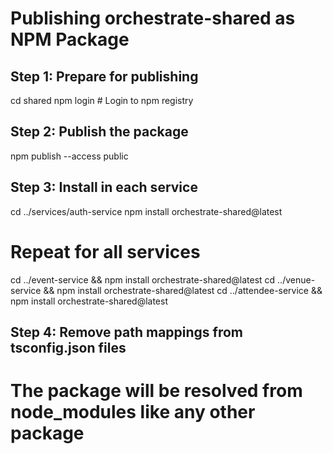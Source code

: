 # Publishing orchestrate-shared as NPM Package

## Step 1: Prepare for publishing
cd shared
npm login  # Login to npm registry

## Step 2: Publish the package
npm publish --access public

## Step 3: Install in each service
cd ../services/auth-service
npm install orchestrate-shared@latest

# Repeat for all services
cd ../event-service && npm install orchestrate-shared@latest
cd ../venue-service && npm install orchestrate-shared@latest
cd ../attendee-service && npm install orchestrate-shared@latest

## Step 4: Remove path mappings from tsconfig.json files
# The package will be resolved from node_modules like any other package
